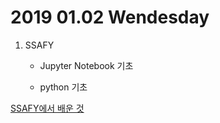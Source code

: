 # 2019 01.02 Wendesday

1. SSAFY

    - Jupyter Notebook 기초

    - python 기초

[SSAFY에서 배운 것](https://github.com/chulsea/TIL/blob/master/2019/January/days/0102.md)

